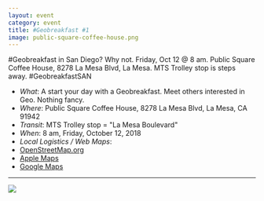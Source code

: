 ```yaml
---
layout: event
category: event
title: #Geobreakfast #1
image: public-square-coffee-house.png
---
```


#Geobreakfast in San Diego?  Why not.  Friday, Oct 12 @ 8 am. Public Square Coffee House, 8278 La Mesa Blvd, La Mesa.  MTS Trolley stop is steps away.  #GeobreakfastSAN

* *What*: A start your day with a Geobreakfast.  Meet others interested in Geo.  Nothing fancy.
* *Where*: Public Square Coffee House, 8278 La Mesa Blvd, La Mesa, CA  91942
* *Transit*:  MTS Trolley stop = "La Mesa Boulevard"
* *When*: 8 am, Friday, October 12, 2018
* *Local Logistics / Web Maps*:
 * [OpenStreetMap.org](https://www.openstreetmap.org/search?query=La%20Mesa%2C%20Ca#map=18/32.76483/-117.01910)
 * [Apple Maps](https://maps.apple.com/?address=8278%20La%20Mesa%20Blvd,%20La%20Mesa,%20CA%20%2091942,%20United%20States&auid=1402800664150147566&ll=32.765067,-117.019494&lsp=9902&q=Public%20Square%20Coffee%20House&t=m)
 * [Google Maps](https://www.google.com/maps/place/Public+Square+Coffee+House,+8278+La+Mesa+Blvd,+La+Mesa,+CA+91942/@32.7650192,-117.0195164,17z/data=!4m2!3m1!1s0x80d9573cc41c42a5:0x6afa58e47f95d7a7)

 ---

 ![](/sandiego/img/public-square-coffee-house.png)
